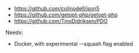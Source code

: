 
* https://github.com/colinodell/json5
* https://github.com/getopt-php/getopt-php
* https://github.com/TinoDidriksen/PDO

Needs:
* Docker, with experimental --squash flag enabled
